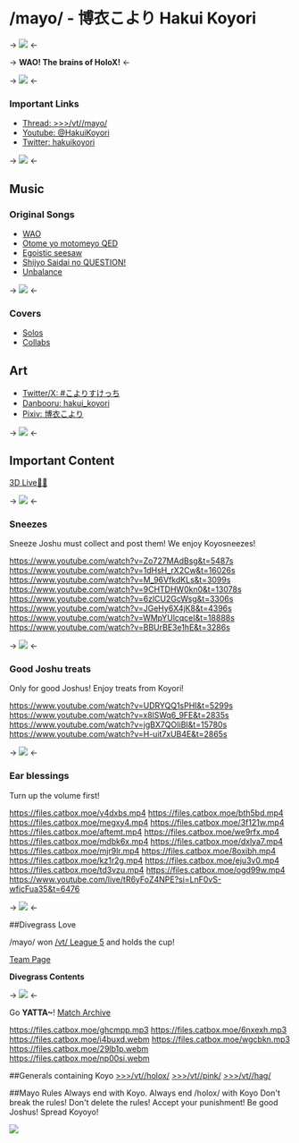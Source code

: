 # /mayo/ - 博衣こより Hakui Koyori

-> ![](https://implyingrigged.info/w/images/thumb/4/44/Mayo_logo.png/500px-Mayo_logo.png) <-


-> **WAO! The brains of HoloX!** <-

-> ![](https://vtl.420699.xyz/catbox/8km4o3.gif) <-

### Important Links
* [Thread: >>>/vt//mayo/](https://boards.4chan.org/vt/#s=%2Fmayo%2F)
* [Youtube: @HakuiKoyori](https://www.youtube.com/@HakuiKoyori)
* [Twitter: hakuikoyori](https://twitter.com/hakuikoyori)

-> ![](https://raw.githubusercontent.com/om3tcw/r/d1fc12dbe71d66b5408dd3acbb546d4b7bdb7c61/emotes/koyovibe.gif) <-

## Music
### Original Songs

* [WAO](https://www.youtube.com/watch?v=Mt5SB2igQUM)
* [Otome yo motomeyo QED](https://www.youtube.com/watch?v=kvmDTbmal64)
* [Egoistic seesaw](https://www.youtube.com/watch?v=PIK13uH30gg)
* [Shijyo Saidai no QUESTION!](https://music.youtube.com/watch?v=4MHgF1_jya4)
* [Unbalance](https://www.youtube.com/watch?v=FLCs_rT8iKI)

-> ![](https://raw.githubusercontent.com/om3tcw/r/emotes/emotes/koyodance.gif) <-

### Covers

* [Solos](https://www.youtube.com/playlist?list=PLCxKJRIVDrYHVk6OfBsuGwIujL63ooOQV)
* [Collabs](https://www.youtube.com/playlist?list=PLCxKJRIVDrYFg33j7wh8HIDXD2TLQu_1C)

## Art

* [Twitter/X: #こよりすけっち](https://twitter.com/search?q=#こよりすけっち)
* [Danbooru: hakui_koyori](https://danbooru.donmai.us/posts?tags=hakui_koyori)
* [Pixiv: 博衣こより](https://www.pixiv.net/en/tags/博衣こより/artworks)

-> ![](https://vtl.420699.xyz/mayo/KoyoriWao.png) <-

## Important Content

[3D Live🎤✨](https://www.youtube.com/playlist?list=PLCxKJRIVDrYHZJ1Lx9mk96sMt1V3Pf-jJ)

-> ![](https://raw.githubusercontent.com/om3tcw/r/emotes/emotes/koyocoom.gif) <-

### Sneezes
Sneeze Joshu must collect and post them! We enjoy Koyosneezes!

https://www.youtube.com/watch?v=Zo727MAdBsg&t=5487s
https://www.youtube.com/watch?v=1dHsH_rX2Cw&t=16026s
https://www.youtube.com/watch?v=M_96VfkdKLs&t=3099s
https://www.youtube.com/watch?v=9CHTDHW0kn0&t=13078s
https://www.youtube.com/watch?v=6zlCU2GcWsg&t=3306s
https://www.youtube.com/watch?v=JGeHy6X4jK8&t=4396s
https://www.youtube.com/watch?v=WMpYUlcqceI&t=18888s
https://www.youtube.com/watch?v=BBUrBE3e1hE&t=3286s

-> ![](https://vtl.420699.xyz/mayo/KoyoriPray.png) <-

### Good Joshu treats
Only for good Joshus! Enjoy treats from Koyori!

https://www.youtube.com/watch?v=UDRYQQ1sPHI&t=5299s
https://www.youtube.com/watch?v=x8lSWq6_9FE&t=2835s
https://www.youtube.com/watch?v=jgBX7QOIiBI&t=15780s
https://www.youtube.com/watch?v=H-uit7xUB4E&t=2865s

-> ![](https://raw.githubusercontent.com/om3tcw/r/emotes/emotes/koyorgasm.JPG) <-

### Ear blessings
Turn up the volume first!

https://files.catbox.moe/v4dxbs.mp4
https://files.catbox.moe/bth5bd.mp4
https://files.catbox.moe/megxy4.mp4
https://files.catbox.moe/3f121w.mp4
https://files.catbox.moe/aftemt.mp4
https://files.catbox.moe/we9rfx.mp4
https://files.catbox.moe/mdbk6x.mp4
https://files.catbox.moe/dxlya7.mp4
https://files.catbox.moe/mjr9lr.mp4
https://files.catbox.moe/8oxibh.mp4
https://files.catbox.moe/kz1r2g.mp4
https://files.catbox.moe/eju3v0.mp4
https://files.catbox.moe/td3vzu.mp4
https://files.catbox.moe/ogd99w.mp4
https://www.youtube.com/live/tR6yFoZ4NPE?si=LnF0vS-wficFua35&t=6476

-> ![](https://vtl.420699.xyz/mayo/joshuSweat.gif) <-

##Divegrass Love

/mayo/ won [/vt/ League 5](https://implyingrigged.info/wiki//vt/_League_5) and holds the cup!

[Team Page](https://implyingrigged.info/wiki//mayo/)

**Divegrass Contents**

-> ![](https://implyingrigged.info/w/images/thumb/e/e0/Mayo-rooster.jpg/500px-Mayo-rooster.jpg) <-

Go **YATTA~**!
[Match Archive](https://implying.fun/vtl5/)

https://files.catbox.moe/ghcmpp.mp3
https://files.catbox.moe/6nxexh.mp3
https://files.catbox.moe/i4buxd.webm
https://files.catbox.moe/wgcbkn.mp3
https://files.catbox.moe/29lb1p.webm
https://files.catbox.moe/np00si.webm


##Generals containing Koyo
[>>>/vt//holox/](https://boards.4chan.org/vt/#s=%2Fholox%2F)
[>>>/vt//pink/](https://boards.4chan.org/vt/#s=%2Fpink%2F)
[>>>/vt//hag/](https://boards.4chan.org/vt/#s=%2Fhag%2F)

##Mayo Rules
Always end with Koyo.
Always end /holox/ with Koyo
Don't break the rules! Don't delete the rules! Accept your punishment! Be good Joshus! Spread Koyoyo!

![](https://vtl.420699.xyz/mayo/joshu_wave.gif)